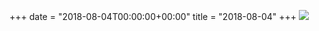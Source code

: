 +++
date = "2018-08-04T00:00:00+00:00"
title = "2018-08-04"
+++
<img class="img-fluid" src="/2018-08-04.jpg" />
